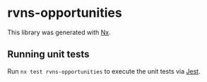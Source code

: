 # rvns-opportunities

This library was generated with [Nx](https://nx.dev).

## Running unit tests

Run `nx test rvns-opportunities` to execute the unit tests via [Jest](https://jestjs.io).

